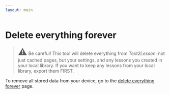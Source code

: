 ```yaml
---
layout: main
---
```


# Delete everything forever

> <span style="font-size:2em;">⚠️</span> Be careful! This tool will delete everything from _Text2Lesson_:
> not just cached pages, but your settings, and any lessons you created in your local library.
> If you want to keep any lessons from your local library, export them FIRST.

To remove all stored data from your device, go to the [delete everything forever](https://henspace.github.io/text2lesson/delete-everything-forever.html) page.
